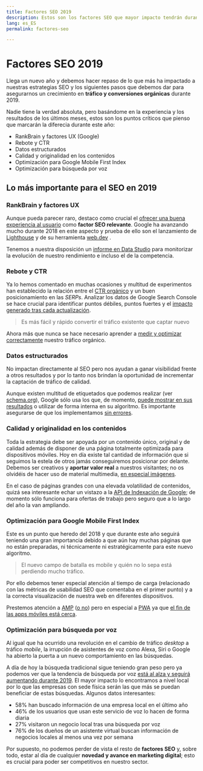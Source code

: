 ```yaml
---
title: Factores SEO 2019
description: Estos son los factores SEO que mayor impacto tendrán durante el año 2019
lang: es_ES
permalink: factores-seo

---
```


# Factores SEO 2019

Llega un nuevo año y debemos hacer repaso de lo que más ha impactado a nuestras estrategias SEO y los siguientes pasos que debemos dar para asegurarnos un crecimiento en **tráfico y conversiones orgánicas** durante 2019.

Nadie tiene la verdad absoluta, pero basándome en la experiencia y los resultados de los últimos meses, estos son los puntos críticos que pienso que marcarán la diferecia durante este año:

-   RankBrain y factores UX (Google)
-   Rebote y CTR
-   Datos estructurados
-   Calidad y originalidad en los contenidos
-   Optimización para Google Mobile First Index
-   Optimización para búsqueda por voz

## Lo más importante para el SEO en 2019

### RankBrain y factores UX

Aunque pueda parecer raro, destaco como crucial el  [ofrecer una buena experiencia al usuario](https://searchengineland.com/seo-ux-success-286638)  como **factor SEO relevante**. Google ha avanzando mucho durante 2018 en este aspecto y prueba de ello son el lanzamiento de [Lighthouse](https://developers.google.com/web/tools/lighthouse/?hl=es) y de su herramienta [web.dev](https://web.dev/) . 

Tenemos a nuestra disposición un [informe en Data Studio](https://developers.google.com/web/updates/2018/08/chrome-ux-report-dashboard) para monitorizar la evolución de nuestro rendimiento e incluso el de la competencia.

### Rebote y CTR

Ya lo hemos comentado en muchas ocasiones y multitud de experimentos han establecido la relación entre el [CTR orgánico](https://sparktoro.com/blog/google-ctr-in-2018-paid-organic-no-click-searches/) y un buen posicionamiento en las *SERPs*. Analizar los datos de Google Search Console se hace crucial para identificar puntos débiles, puntos fuertes y el [impacto generado tras cada actualización](https://en.ryte.com/magazine/how-to-work-effectively-with-google-search-console-data-to-analyze-google-updates).

> Es más fácil y rápido convertir el tráfico existente que captar nuevo

Ahora más que nunca se hace necesario aprender a [medir y optimizar correctamente](https://medium.com/@addyosmani/measure-optimize-monitor-33e36108e014) nuestro tráfico orgánico. 

### Datos estructurados

No impactan directamente al SEO pero nos ayudan a ganar visibilidad frente a otros resultados y por lo tanto nos brindan la oportunidad de incrementar la captación de tráfico de calidad.

Aunque existen multitud de etiquetados que podemos realizar (ver [schema.org](https://schema.org/)), Google sólo usa los que, de momento, [puede mostrar en sus resultados](https://developers.google.com/search/docs/data-types/article) o utilizar de forma interna en su algoritmo. Es importante asegurarse de que los implementamos [sin errores](https://search.google.com/structured-data/testing-tool/u/0/?hl=es).

### Calidad y originalidad en los contenidos

Toda la estrategia debe ser apoyada por un contenido único, original y de calidad además de disponer de una página totalmente optimizada para dispositivos móviles. Hoy en día existe tal cantidad de información que si seguimos la estela de otros jamás conseguiremos posicionar por delante. Debemos ser creativos y **aportar valor real** a nuestros visitantes; no os olvidéis de hacer uso de material multimedia, [en especial imágenes](https://support.google.com/webmasters/answer/114016).

En el caso de páginas grandes con una elevada volatilidad de contenidos, quizá sea interesante echar un vistazo a la [API de Indexación de Google](https://developers.google.com/search/apis/indexing-api/v3/quickstart); de momento sólo funciona para ofertas de trabajo pero seguro que a lo largo del año la van ampliando.

### Optimización para Google Mobile First Index

Este es un punto que heredo del 2018 y que durante este año seguirá teniendo una gran importancia debido a que aún hay muchas páginas que no están preparadas, ni técnicamente ni estratégicamente para este nuevo algoritmo.

>El nuevo campo de batalla es mobile y quién no lo sepa está perdiendo mucho tráfico. 

Por ello debemos tener especial atención al tiempo de carga (relacionado con las métricas de usabilidad SEO que comentaba en el primer punto) y a la correcta visualización de nuestra web en diferentes dispositivos.

Prestemos atención a [AMP](https://www.ampproject.org/es/) ([o no](https://www.polemicdigital.com/google-amp-go-to-hell/)) pero en especial a [PWA](https://developers.google.com/web/progressive-web-apps/) ya que [el fin de las apps móviles está cerca](https://medium.com/s/story/mobile-apps-will-disappear-soon-4b4e54f46eb8).

### Optimización para búsqueda por voz

Al igual que ha ocurrido una revolución en el cambio de tráfico *desktop* a tráfico *mobile*, la irrupción de asistentes de voz como Alexa, Siri o Google ha abierto la puerta a un nuevo comportamiento en las búsquedas.

A día de hoy la búsqueda tradicional sigue teniendo gran peso pero ya podemos ver que la tendencia de búsqueda por voz [está al alza y seguirá aumentando durante 2019](https://www.brightlocal.com/learn/voice-search-for-local-business-study/). El mayor impacto lo encontramos a nivel local por lo que las empresas con sede física serán las que más se puedan beneficiar de estas búsquedas. Algunos datos interesantes:

- 58% han buscado información de una empresa local en el último año
- 46% de los usuarios que usan este servicio de voz lo hacen de forma diaria
- 27% visitaron un negocio local tras una búsqueda por voz  
- 76% de los dueños de un asistente virtual buscan información de negocios locales al menos una vez por semana

Por supuesto, no podemos perder de vista el resto de  **factores SEO**  y, sobre todo, estar al día de cualquier  **novedad y avance en marketing digital**; esto es crucial para poder ser competitivos en nuestro sector.
<!--stackedit_data:
eyJoaXN0b3J5IjpbLTg4MjU5MDg5NSwtMTY4NDY3MTY2NSw5OT
YxNTkyNjcsLTE1Mzc1MzI4LC0xMTI0NTc4Mjk0LC01MTEyNjc4
MDYsODMwMjMyODg4LC05NTM2NDM0MTQsLTY4NzE0MTUzNiwtMT
k4Mjc5MjcyMiwxNTM5NjAwNTIwLC0xOTAyNjczNzk5XX0=
-->